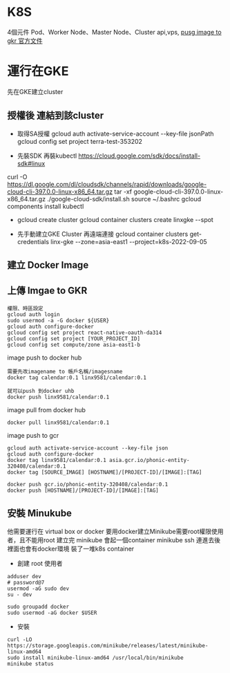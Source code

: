 # K8S
4個元件
Pod、Worker Node、Master Node、Cluster
api,vps,
[pusg image to gkr 官方文件](https://cloud.google.com/container-registry/docs/pushing-and-pulling)

# 運行在GKE
先在GKE建立cluster
## 授權後 連結到該cluster

* 取得SA授權
gcloud auth activate-service-account --key-file jsonPath
gcloud config set project terra-test-353202

* 先裝SDK 再裝kubectl
https://cloud.google.com/sdk/docs/install-sdk#linux

curl -O https://dl.google.com/dl/cloudsdk/channels/rapid/downloads/google-cloud-cli-397.0.0-linux-x86_64.tar.gz
tar -xf google-cloud-cli-397.0.0-linux-x86_64.tar.gz
./google-cloud-sdk/install.sh
source ~/.bashrc
gcloud components install kubectl

* gcloud create cluster
gcloud container clusters create linxgke --spot

* 先手動建立GKE Cluster 再遠端連接
gcloud container clusters get-credentials linx-gke --zone=asia-east1 --project=k8s-2022-09-05

## 建立 Docker Image

## 上傳 Imgae to GKR
```
權限、時區設定
gcloud auth login
sudo usermod -a -G docker ${USER}
gcloud auth configure-docker
gcloud config set project react-native-oauth-da314
gcloud config set project [YOUR_PROJECT_ID]
gcloud config set compute/zone asia-east1-b
```

image push to docker hub
```
需要先改imagename to 帳戶名稱/imagesname
docker tag calendar:0.1 linx9581/calendar:0.1

就可以push 到docker uhb
docker push linx9581/calendar:0.1
```
image pull from docker hub
```
docker pull linx9581/calendar:0.1
```

image push to gcr
```
gcloud auth activate-service-account --key-file json
gcloud auth configure-docker
docker tag linx9581/calendar:0.1 asia.gcr.io/phonic-entity-320408/calendar:0.1
docker tag [SOURCE_IMAGE] [HOSTNAME]/[PROJECT-ID]/[IMAGE]:[TAG]

docker push gcr.io/phonic-entity-320408/calendar:0.1
docker push [HOSTNAME]/[PROJECT-ID]/[IMAGE]:[TAG]
```

## 安裝 Minukube
他需要運行在 virtual box or docker
要用docker建立Minikube需要root權限使用者，且不能用root
建立完 minikube 會起一個container
minikube ssh 連進去後裡面也會有docker環境 裝了一堆k8s container
* 創建 root 使用者
```
adduser dev
# password@7
usermod -aG sudo dev
su - dev

sudo groupadd docker
sudo usermod -aG docker $USER
```
* 安裝
```
curl -LO https://storage.googleapis.com/minikube/releases/latest/minikube-linux-amd64
sudo install minikube-linux-amd64 /usr/local/bin/minikube
minikube status
```